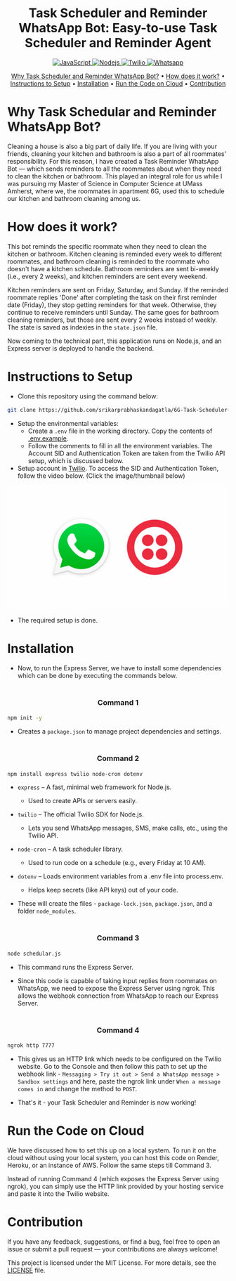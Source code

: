 <h1 align="center">
  <br>
    Task Scheduler and Reminder WhatsApp Bot: Easy-to-use Task Scheduler and Reminder Agent
  <br>
</h1>

<p align="center"> 
  <a href="https://www.oracle.com/developer/javascript/">
    <img src="https://img.shields.io/badge/-JavaScript-grey?style=flat-square&logo=javascript&logoColor=F7DF1E" alt="JavaScript">
  </a>
  <a href="https://nodejs.org/en">
    <img src="https://img.shields.io/badge/-Node JS-5FA04E?style=flat-square&logo=node.js&logoColor=white" alt="Nodejs">
  </a>
  <a href="https://www.twilio.com/en-us">
    <img src="https://img.shields.io/badge/-Twilio-F22F46?style=flat-square&logo=twilio&logoColor=white" alt="Twilio">
  </a>
  <a href="https://www.whatsapp.com/">
    <img src="https://img.shields.io/badge/-WhatsApp-25D366?style=flat-square&logo=whatsapp&logoColor=white" alt="Whatsapp">
  </a>
</p>

<p align="center">
  <a href="#why-task-reminder-whatsapp-bot">Why Task Scheduler and Reminder WhatsApp Bot?</a>
  •
  <a href="#how-does-it-work">How does it work?</a>
  •
  <a href="#instructions-to-setup">Instructions to Setup</a>
  •
  <a href="#installation">Installation</a>
  •
  <a href="#run-the-code-on-cloud">Run the Code on Cloud</a>
  •
  <a href="#contribution">Contribution</a>
</p>

# Why Task Schedular and Reminder WhatsApp Bot?
Cleaning a house is also a big part of daily life. If you are living with your friends, cleaning your kitchen and bathroom is also a part of all roommates' responsibility. For this reason, I have created a Task Reminder WhatsApp Bot — which sends reminders to all the roommates about when they need to clean the kitchen or bathroom. This played an integral role for us while I was pursuing my Master of Science in Computer Science at UMass Amherst, where we, the roommates in apartment 6G, used this to schedule our kitchen and bathroom cleaning among us.

# How does it work?
This bot reminds the specific roommate when they need to clean the kitchen or bathroom. Kitchen cleaning is reminded every week to different roommates, and bathroom cleaning is reminded to the roommate who doesn't have a kitchen schedule. Bathroom reminders are sent bi-weekly (i.e., every 2 weeks), and kitchen reminders are sent every weekend.

Kitchen reminders are sent on Friday, Saturday, and Sunday. If the reminded roommate replies 'Done' after completing the task on their first reminder date (Friday), they stop getting reminders for that week. Otherwise, they continue to receive reminders until Sunday. The same goes for bathroom cleaning reminders, but those are sent every 2 weeks instead of weekly. The state is saved as indexies in the `state.json` file.

Now coming to the technical part, this application runs on Node.js, and an Express server is deployed to handle the backend.

# Instructions to Setup
- Clone this repository using the command below:
```bash
git clone https://github.com/srikarprabhaskandagatla/6G-Task-Scheduler-Reminder-Bot.git
```
- Setup the environmental variables:
  - Create a `.env` file in the working directory. Copy the contents of [.env.example](.env.example).
  - Follow the comments to fill in all the environment variables. The Account SID and Authentication Token are taken from the Twilio API setup, which is discussed below.
- Setup account in [Twilio](https://www.twilio.com/en-us). To access the SID and Authentication Token, follow the video below. (Click the image/thumbnail below)

<p align="center"> 
  <a href="https://www.youtube.com/watch?v=UVez2UyjpFk&ab_channel=TwilioDevs">
    <img src="/images/thumbnail.png" alt="Watch the video" width="700"/>
  </a>
</p>

- The required setup is done.

# Installation
- Now, to run the Express Server, we have to install some dependencies which can be done by executing the commands below.

<h3 align="center">
  <br>
    Command 1
  <br>
</h3>

```bash
npm init -y
```
- Creates a `package.json` to manage project dependencies and settings.

<h3 align="center">
  <br>
    Command 2
  <br>
</h3>

```bash
npm install express twilio node-cron dotenv
```
  
  - `express` – A fast, minimal web framework for Node.js.
    - Used to create APIs or servers easily.

  - `twilio` – The official Twilio SDK for Node.js.
    - Lets you send WhatsApp messages, SMS, make calls, etc., using the Twilio API.

  - `node-cron` – A task scheduler library.
    - Used to run code on a schedule (e.g., every Friday at 10 AM).

  - `dotenv` – Loads environment variables from a .env file into process.env.
    - Helps keep secrets (like API keys) out of your code.

  - These will create the files - `package-lock.json`, `package.json`, and a folder `node_modules`.

<h3 align="center">
  <br>
    Command 3
  <br>
</h3>

```bash
node schedular.js
```
  
  - This command runs the Express Server.

- Since this code is capable of taking input replies from roommates on WhatsApp, we need to expose the Express Server using ngrok. This allows the webhook connection from WhatsApp to reach our Express Server.

<h3 align="center">
  <br>
    Command 4
  <br>
</h3>

```bash
ngrok http 7777
```
  
  - This gives us an HTTP link which needs to be configured on the Twilio website. Go to the Console and then follow this path to set up the webhook link - `Messaging > Try it out > Send a WhatsApp message > Sandbox settings` and here, paste the ngrok link under `When a message comes in` and change the method to `POST`.

- That's it - your Task Scheduler and Reminder is now working!

# Run the Code on Cloud
We have discussed how to set this up on a local system. To run it on the cloud without using your local system, you can host this code on Render, Heroku, or an instance of AWS. Follow the same steps till Command 3.

Instead of running Command 4 (which exposes the Express Server using ngrok), you can simply use the HTTP link provided by your hosting service and paste it into the Twilio website.

# Contribution
If you have any feedback, suggestions, or find a bug, feel free to open an issue or submit a pull request — your contributions are always welcome!

This project is licensed under the MIT License. For more details, see the [LICENSE](LICENSE) file.
